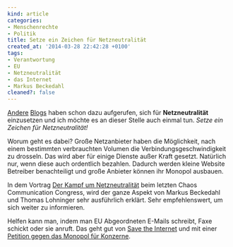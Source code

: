 ```yaml
---
kind: article
categories:
- Menschenrechte
- Politik
title: Setze ein Zeichen für Netzneutralität
created_at: '2014-03-28 22:42:28 +0100'
tags:
- Verantwortung
- EU
- Netzneutralität
- das Internet
- Markus Beckedahl
cleaned?: false
---
```


[Andere](http://www.grabbelkiste.org/2014/03/28/da-kann-man-doch-nix-machen/ "Tante Jays Aufruf sich zu engagieren.")
[Blogs](https://netzpolitik.org/2014/jetzt-mit-zeichnen-online-petition-zur-netzneutralitaet/trackback/ "Netzpolitik stellt eine Petition für Netzneutralität vor.")
haben schon dazu aufgerufen, sich für **Netz­neu­tralität** einzusetzen
und ich möchte es an dieser Stelle auch einmal tun. *Setze ein Zeichen
für Netzneutralität!*

Worum geht es dabei? Große Netzanbieter haben die Möglichkeit, nach
einem bestimmten verbrauchten Volumen die Verbindungs­geschwindigkeit zu
drosseln. Das wird aber für einige Dienste außer Kraft gesetzt.
Natürlich nur, wenn diese auch ordentlich be­zahlen. Dadurch werden
kleine Website Betreiber benachteiligt und große Anbieter können ihr
Monopol ausbauen.

In dem Vortrag [Der Kampf um
Netzneutralität](http://media.ccc.de/browse/congress/2013/30C3_-_5348_-_de_-_saal_2_-_201312272145_-_der_kampf_um_netzneutralitat_-_markus_beckedahl_-_thomas_lohninger.html "Vortrag von Markus Beckedahl und Thomas Lohninger")
beim letzten Chaos Communication Congress, wird der ganze Aspekt von
Markus Beckedahl und Thomas Lohninger sehr ausführlich erklärt. Sehr
empfehlenswert, um sich weiter zu informieren.

Helfen kann man, indem man EU Abgeordneten E-Mails schreibt, Faxe
schickt oder sie anruft. Das geht gut von [Save the
Internet](http://www.savetheinternet.eu/de/#act "Rette das Internet und kämpfe für Netzneutralität!")
und mit einer [Petition gegen das Monopol für
Konzerne](https://www.campact.de/netzneutralitaet/appell/teilnehmen/ "Jetzt Appell für Netzneutralität auf campact unterzeichnen.").
